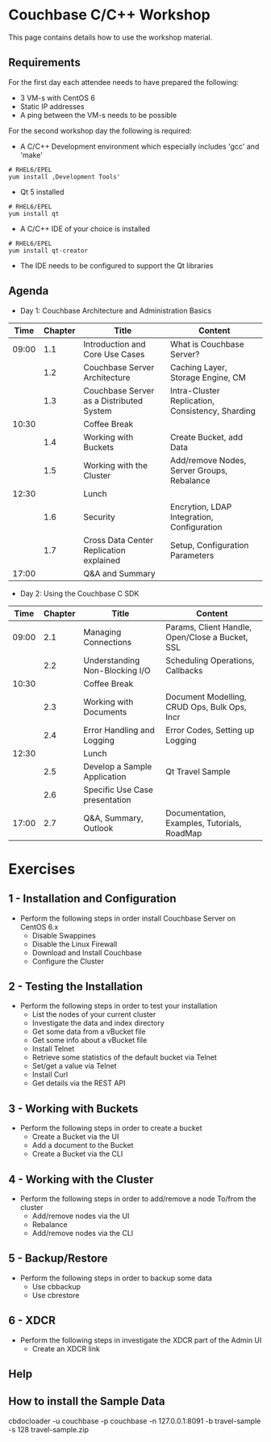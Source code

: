 # Couchbase C/C++ Workshop

This page contains details how to use the workshop material.

## Requirements

For the first day each attendee needs to have prepared the following:

* 3 VM-s with CentOS 6
* Static IP addresses
* A ping between the VM-s needs to be possible

For the second workshop day the following is required:

* A C/C++ Development environment which especially includes 'gcc' and 'make'

```
# RHEL6/EPEL
yum install ‚Development Tools'
```

* Qt 5 installed

```
# RHEL6/EPEL
yum install qt
```

* A C/C++ IDE of your choice is installed

```
# RHEL6/EPEL
yum install qt-creator
```

* The IDE needs to be configured to support the Qt libraries

## Agenda

* Day 1: Couchbase Architecture and Administration Basics

| Time            | Chapter       | Title                                   | Content                                          |
| --------------- | ------------- | --------------------------------------- | ------------------------------------------------ |
| 09:00           | 1.1           | Introduction and Core Use Cases         | What is Couchbase Server?                        |
|                 | 1.2           | Couchbase Server Architecture           | Caching Layer, Storage Engine, CM                |
|                 | 1.3           | Couchbase Server as a Distributed System| Intra-Cluster Replication, Consistency, Sharding |
| 10:30           |               | Coffee Break                            |                                                  |
|                 | 1.4           | Working with Buckets                    | Create Bucket, add Data                          |
|                 | 1.5           | Working with the Cluster                | Add/remove Nodes, Server Groups, Rebalance       |
| 12:30           |               | Lunch                                   |                                                  |
|                 | 1.6           | Security                                | Encrytion, LDAP Integration, Configuration       |
|                 | 1.7           | Cross Data Center Replication explained | Setup, Configuration Parameters                  |
| 17:00           |               | Q&A and Summary                         |                                                  |

* Day 2: Using the Couchbase C SDK

| Time            | Chapter       | Title                                   | Content                                          |
| --------------- | ------------- | --------------------------------------- | ------------------------------------------------ |
| 09:00           | 2.1           | Managing Connections                    | Params, Client Handle, Open/Close a Bucket, SSL  |
|                 | 2.2           | Understanding Non-Blocking I/O          | Scheduling Operations, Callbacks                 |
| 10:30           |               | Coffee Break                            |                                                  |
|                 | 2.3           | Working with Documents                  | Document Modelling, CRUD Ops, Bulk Ops, Incr     |
|                 | 2.4           | Error Handling and Logging              | Error Codes, Setting up Logging                  |
| 12:30           |               | Lunch                                   |                                                  |
|                 | 2.5           | Develop a Sample Application            | Qt Travel Sample                                 |
|                 | 2.6           | Specific Use Case presentation          |                                                  |
| 17:00           | 2.7           | Q&A, Summary, Outlook                   | Documentation, Examples, Tutorials, RoadMap      |


# Exercises

## 1 - Installation and Configuration

* Perform the following steps in order install Couchbase Server on CentOS 6.x
  * Disable Swappines
  * Disable the Linux Firewall
  * Download and Install Couchbase
  * Configure the Cluster

## 2 - Testing the Installation

* Perform the following steps in order to test your installation
  * List the nodes of your current cluster
  * Investigate the data and index directory
  * Get some data from a vBucket file
  * Get some info about a vBucket file
  * Install Telnet
  * Retrieve some statistics of the default bucket via Telnet
  * Set/get a value via Telnet
  * Install Curl
  * Get details via the REST API

## 3 - Working with Buckets

* Perform the following steps in order to create a bucket
  * Create a Bucket via the UI
  * Add a document to the Bucket
  * Create a Bucket via the CLI

## 4 - Working with the Cluster

* Perform the following steps in order to add/remove a node 
To/from the cluster
  * Add/remove nodes via the UI
  * Rebalance
  * Add/remove nodes via the CLI

## 5 - Backup/Restore

* Perform the following steps in order to backup some data
  * Use cbbackup
  * Use cbrestore

## 6 - XDCR

* Perform the following steps in investigate the XDCR part 
of the Admin UI
  * Create an XDCR link



## Help

## How to install the Sample Data

cbdocloader -u couchbase -p couchbase -n 127.0.0.1:8091 -b travel-sample -s 128 travel-sample.zip

